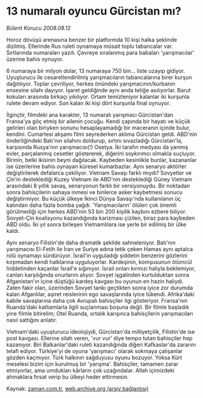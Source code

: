 # 13 numaralı oyuncu Gürcistan mı?

*Bülent Korucu 2008.08.12*

<tr><td class="metin" colspan="2" style="padding-top: 20px; padding-left: 5px; padding-right: 10px;">Horoz dövüşü arenasına benzer bir platformda 10 kişi halka şeklinde dizilmiş. Ellerinde Rus ruleti oynamaya müsait toplu tabancalar var. Sırtlarında numaraları yazılı. Çevreye sıralanmış para babaları 'yarışmacılar' üzerine bahis oynuyor.</td></tr><tr><td class="metin" colspan="2" style="padding-top: 20px; padding-left: 5px; padding-right: 10px;"><p>6 numaraya bir milyon dolar, 13 numaraya 750 bin... liste uzayıp gidiyor. Uyuşturucu ile cesaretlendirilmiş yarışmacıların tabancalarına birer kurşun dağıtılıyor. Toplar çevriliyor, herkes önündeki yarışmacının/kurbanın ensesine silahı dayıyor. İşaret geldiğinde aynı anda tetiğe asılıyorlar. Barut kokuları arasında birkaçı yıkılıyor. Ortam temizleniyor kalanlar iki kurşunla rulete devam ediyor. Son kalan iki kişi dört kurşunla final oynuyor. 
<p> İlginçtir, filmdeki ana karakter, 13 numaralı yarışmacı Gürcistan'dan Fransa'ya göç etmiş bir ailenin çocuğu. Kendi çapında bir hayatı ve küçük gelirleri olan biriyken sonunu hesaplayamadığı bir maceranın içinde bulur, kendini. Cumartesi akşamı filmi seyrederken aklıma Gürcistan geldi. ABD'nin önderliğindeki Batı'nın silahını doldurup, sırtını sıvazladığı Gürcistan'la, karşısında Rusya'nın yarışmacısı(!) Osetya. İki tarafın medyası da yanmış evler, parçalanmış cesetler göstererek, diğerini soykırımcı olmakla suçluyor. Birinin, belki ikisinin beyni dağılacak. Kaybeden kesinlikle bunlar, kazananlar ise üzerlerine bahis oynayan küresel kumarbazlar. Aynı senaryo aktörler değiştirilerek defalarca çekiliyor. Vietnam Savaşı farklı mıydı? Sovyetler ve Çin'in desteklediği Kuzey Vietnam ile ABD'nin desteklediği Güney Vietnam arasındaki 8 yıllık savaş, senaryonun farklı bir versiyonuydu. Bir noktadan sonra bahisçilerin sahaya inmesi ve binlerce asker kaybetmesi sonucu değiştirmiyor. Bu küçük ülkeye İkinci Dünya Savaşı'nda kullanılanın üç katından daha fazla bomba yağdı. 'Yarışmacıların' ölüleri çok önemli görülmediği için herkes ABD'nin 53 bin 200 kişilik kaybını ezbere biliyor. Sovyet-Çin koalisyonu kazandığında karizması çizilen, biraz para kaybeden ABD oldu. İki yıl sonra birleşen Vietnamlılara ise yerle bir edilmiş bir ülke kaldı. 
<p> Aynı senaryo Filistin'de daha dramatik şekilde sahneleniyor. Batı'nın yarışmacısı El-Fetih ile İran ve Suriye adına tetik çeken Hamas aynı aptalca rolü oynamayı sürdürüyor. İsrail'in uyguladığı şiddetin benzerini gözlerini kırpmadan kendi halklarına uyguluyorlar. Kardeşinin, komşusunun ölümcül hiddetinden kaçanlar İsrail'e sığınıyor. İsrail onları kırmızı halıyla beklemiyor, canları karşılığında onurlarını alıyor. Sovyet işgalinden kurtulduktan sonra Afganistan'ın içine düştüğü kardeş kavgası bu oyunun en hazin haliydi. Zaten fakir olan, üzerinden Sovyet tankı geçtikten sonra iyice zor durumda kalan Afganlılar, aşiret reislerinin ego savaşlarında iyice tükendi. Afrika'daki kabile savaşlarına daha çok Avrupalı bahisçiler ilgi gösteriyor. Fransa'nın Ruanda'daki katliamlarla ilgili suçlanması boşuna değil. Bir filmle başladık yine filmle bitirelim; Otel Ruanda, ortalık karışınca bahisçilerin yarışmacıları nasıl sattığını anlatır.
<p> Vietnam'daki uyuşturucu ideolojiydi, Gürcistan'da milliyetçilik, Filistin'de ise post kavgası. Ellerine silah veren, 'vur vur' diye tempo tutan bahisçiler hep kazanıyor. Biri Balkanlar'daki ruleti kazandığında diğeri Kafkaslar'da zararını telafi ediyor. Türkiye'yi de oyuna 'yarışmacı' olarak sokmaya çalışanlar gözden kaçmıyor. Türk halkının sağduyusu oyunu bozuyor. Yoksa Kürt meselesi bizim için kurulmuş bir 'yarışma'. Bahisçiler, tamamen zarar etmiyorlar, ama umdukları kârların çok uzağındalar. Allah içimizdeki ahmaklara fırsat verip bu ülkeyi heder ettirmesin.<br/></p></p></p></p></td></tr>

Kaynak: [zaman.com.tr](http://zaman.com.tr/yazar.do?yazino=724886), [web.archive.org (arşiv bağlantısı)](http://web.archive.org/web/20080912184940/http://www.zaman.com.tr:80/yazar.do?yazino=724886)
